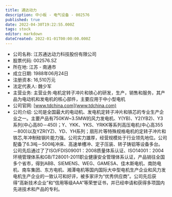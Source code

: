 ```yaml
---
title: 通达动力
description: 中小板 - 电气设备 - 002576
published: true
date: 2022-04-30T19:22:55.000Z
tags: stock
editor: markdown
dateCreated: 2022-01-01T00:00:00.000Z
---
```


- 公司名称: 江苏通达动力科技股份有限公司
- 股票代码: 002576.SZ
- 所在地: 江苏 - 南通市
- 成立日期: 1988年06月24日
- 注册资本: 16,510万元
- 法定代表人: 魏少军
- 主营业务: 主营业务:电机定转子冲片和铁心的研发，生产，销售和服务，其产品为电动机和发电机的核心部件，主要应用于中小型电机
- 公司官网: [www.tdchina.com](www.tdchina.com)
- 公司介绍: 公司是全国最大的电动机、发电机定转子冲片和铁芯的专业生产企业之一。主要产品有750KW~3.5MW的风力发电机、Y(YB)、Y2(YB2)、Y3系列(中心高80－450)；Y、YKK、YKS、YRKK等系列高压电机(中心高355－800)以及YZR(YZ)、YD、YH系列；扇形片等特殊规格电机的定转子冲片和铁芯,年冲制硅钢片能力强。公司实力雄厚，经营规模处于行业领先地位。公司配备了6.3吨－500吨冲床、高速单槽冲、定子压装、转子铸铝等设备多台。公司先后通过了了ISO/FDIS09001：2008质量体系认证、ISO14001：2004环境管理体系和GB/T28001-2011职业健康安全管理体系认证，产品销往全国多个省市，得到ABB、SIEMENS、WEG、GAMESA、佳木斯电机、南防电机、南车集团、东方电机、湘潭电机等国内国际大中型电机生产企业和风力发电机生产企业的一致认可和好评，被多家评为“优秀供应商”。公司先后获得“高新技术企业”和“信用等级AAA”等荣誉证书，并已经申请和获得多项国内先进技术和产品的专利。


